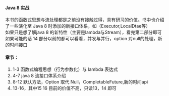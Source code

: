 #### Java 8 实战  
本书的函数式思想与流处理都是之前没有接触过得，具有研习的价值。书中也介绍了一些演化至 Java 8 时添加的新接口体系，如（Executor,LocalDtae等）  
如果只是想了解java 8 的新特性（主要是lambda与Stream），看完第二部分即可  
如果可能的话 14 部分以前的都可以看看，并发与并行，option 对null的处理，新的时间接口  
#### 章节：  
 1. 1-3 函数式编程思想（行为参数化）与 lambda 表达式  
 2. 4-7 java 8 流接口体系介绍
 3. 8-12  默认方法，Option 取代 Null，CompletableFuture,新的时间api  
 4. 13-16，其中15 16 目前的价值不高，只读13，14 即可
